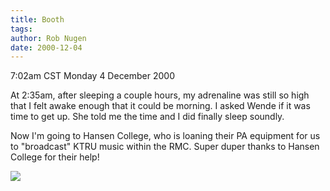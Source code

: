 ```yaml
---
title: Booth
tags: 
author: Rob Nugen
date: 2000-12-04
---
```


<title></title>
<p class=date>7:02am CST Monday 4 December 2000

<p>At 2:35am, after sleeping a couple hours, my adrenaline was still
so high that I felt awake enough that it could be morning.  I asked
Wende if it was time to get up.  She told me the time and I did
finally sleep soundly.

<p>Now I'm going to Hansen College, who is loaning their PA equipment
for us to "broadcast" KTRU music within the RMC.  Super duper thanks
to Hansen College for their help!

<p><img src='/images/rob/wL-ROB.gif'>

